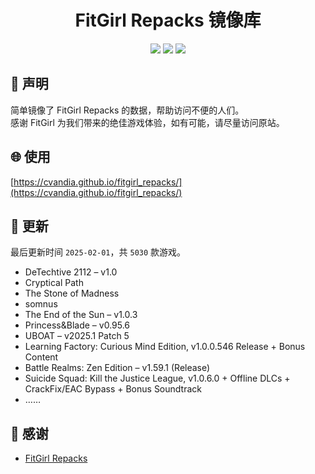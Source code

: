 ﻿<div align="center">

# FitGirl Repacks 镜像库

![](https://count.getloli.com/get/@fitgirl_repacks?theme=booru-lewd)
![](https://img.shields.io/badge/ci-passing-brightgreen.svg?logo=github) ![](https://img.shields.io/badge/license-MIT-brightgreen.svg)

</div>

## 📜 声明
简单镜像了 FitGirl Repacks 的数据，帮助访问不便的人们。  
感谢 FitGirl 为我们带来的绝佳游戏体验，如有可能，请尽量访问原站。

## 🌐 使用
[https://cvandia.github.io/fitgirl_repacks/](https://cvandia.github.io/fitgirl_repacks/)

## 🔄 更新
最后更新时间 `2025-02-01`，共 `5030` 款游戏。
- DeTechtive 2112 – v1.0
- Cryptical Path
- The Stone of Madness
- somnus
- The End of the Sun – v1.0.3
- Princess&Blade – v0.95.6
- UBOAT – v2025.1 Patch 5
- Learning Factory: Curious Mind Edition, v1.0.0.546 Release + Bonus Content
- Battle Realms: Zen Edition – v1.59.1 (Release)
- Suicide Squad: Kill the Justice League, v1.0.6.0 + Offline DLCs + CrackFix/EAC Bypass + Bonus Soundtrack
- ……

## 🙏 感谢
- [FitGirl Repacks](https://fitgirl-repacks.site/)
